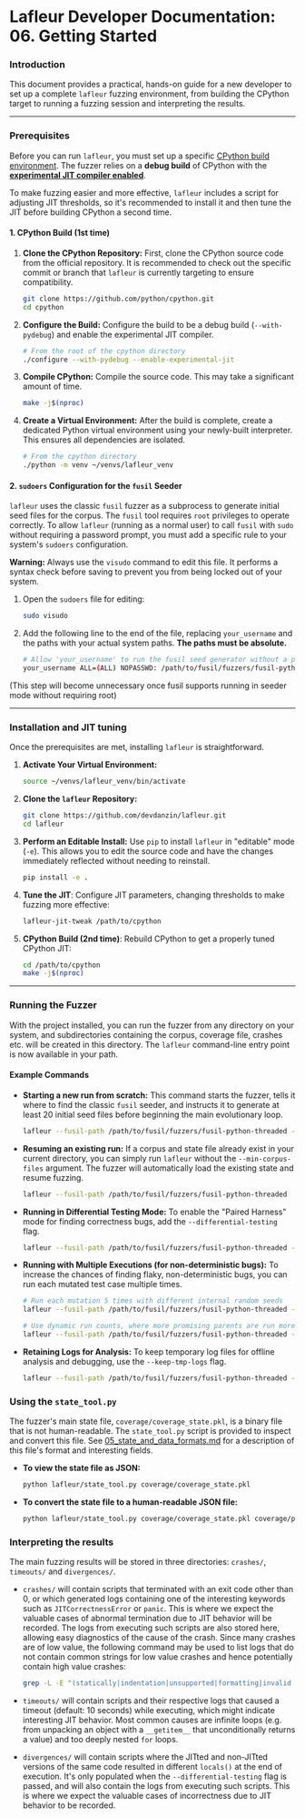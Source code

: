 # Lafleur Developer Documentation: 06. Getting Started

### Introduction

This document provides a practical, hands-on guide for a new developer to set up a complete `lafleur` fuzzing environment, from building the CPython target to running a fuzzing session and interpreting the results.

-----

### Prerequisites

Before you can run `lafleur`, you must set up a specific [CPython build environment](https://devguide.python.org/getting-started/setup-building/#setup-and-building). The fuzzer relies on a **debug build** of CPython with the [**experimental JIT compiler enabled**](https://github.com/python/cpython/blob/main/Tools/jit/README.md).

To make fuzzing easier and more effective, `lafleur` includes a script for adjusting JIT thresholds, so it's recommended to install it and then tune the JIT before building CPython a second time.

#### 1. CPython Build (1st time)

1.  **Clone the CPython Repository:** First, clone the CPython source code from the official repository. It is recommended to check out the specific commit or branch that `lafleur` is currently targeting to ensure compatibility.

    ```bash
    git clone https://github.com/python/cpython.git
    cd cpython
    ```

2.  **Configure the Build:** Configure the build to be a debug build (`--with-pydebug`) and enable the experimental JIT compiler.

    ```bash
    # From the root of the cpython directory
    ./configure --with-pydebug --enable-experimental-jit
    ```

3.  **Compile CPython:** Compile the source code. This may take a significant amount of time.

    ```bash
    make -j$(nproc)
    ```

4.  **Create a Virtual Environment:** After the build is complete, create a dedicated Python virtual environment using your newly-built interpreter. This ensures all dependencies are isolated.

    ```bash
    # From the cpython directory
    ./python -m venv ~/venvs/lafleur_venv
    ```

#### 2. `sudoers` Configuration for the `fusil` Seeder

`lafleur` uses the classic `fusil` fuzzer as a subprocess to generate initial seed files for the corpus. The `fusil` tool requires `root` privileges to operate correctly. To allow `lafleur` (running as a normal user) to call `fusil` with `sudo` without requiring a password prompt, you must add a specific rule to your system's `sudoers` configuration.

**Warning:** Always use the `visudo` command to edit this file. It performs a syntax check before saving to prevent you from being locked out of your system.

1.  Open the `sudoers` file for editing:

    ```bash
    sudo visudo
    ```

2.  Add the following line to the end of the file, replacing `your_username` and the paths with your actual system paths. **The paths must be absolute.**

    ```bash
    # Allow 'your_username' to run the fusil seed generator without a password
    your_username ALL=(ALL) NOPASSWD: /path/to/fusil/fuzzers/fusil-python-threaded
    ```

(This step will become unnecessary once fusil supports running in seeder mode without requiring root)

-----

### Installation and JIT tuning

Once the prerequisites are met, installing `lafleur` is straightforward.

1.  **Activate Your Virtual Environment:**

    ```bash
    source ~/venvs/lafleur_venv/bin/activate
    ```

2.  **Clone the `lafleur` Repository:**

    ```bash
    git clone https://github.com/devdanzin/lafleur.git
    cd lafleur
    ```

3.  **Perform an Editable Install:** Use `pip` to install `lafleur` in "editable" mode (`-e`). This allows you to edit the source code and have the changes immediately reflected without needing to reinstall.

    ```bash
    pip install -e .
    ```

4.  **Tune the JIT**: Configure JIT parameters, changing thresholds to make fuzzing more effective:

    ```bash
    lafleur-jit-tweak /path/to/cpython
    ```

5.  **CPython Build (2nd time)**: Rebuild CPython to get a properly tuned CPython JIT:

    ```bash
    cd /path/to/cpython
    make -j$(nproc)
    ```

-----

### Running the Fuzzer

With the project installed, you can run the fuzzer from any directory on your system, and subdirectories containing the corpus, coverage file, crashes etc. will be created in this directory. The `lafleur` command-line entry point is now available in your path.

#### Example Commands

  * **Starting a new run from scratch:**
    This command starts the fuzzer, tells it where to find the classic `fusil` seeder, and instructs it to generate at least 20 initial seed files before beginning the main evolutionary loop.

    ```bash
    lafleur --fusil-path /path/to/fusil/fuzzers/fusil-python-threaded --min-corpus-files 20
    ```

  * **Resuming an existing run:**
    If a corpus and state file already exist in your current directory, you can simply run `lafleur` without the `--min-corpus-files` argument. The fuzzer will automatically load the existing state and resume fuzzing.

    ```bash
    lafleur --fusil-path /path/to/fusil/fuzzers/fusil-python-threaded
    ```

  * **Running in Differential Testing Mode:**
    To enable the "Paired Harness" mode for finding correctness bugs, add the `--differential-testing` flag.

    ```bash
    lafleur --fusil-path /path/to/fusil/fuzzers/fusil-python-threaded --differential-testing
    ```

  * **Running with Multiple Executions (for non-deterministic bugs):**
    To increase the chances of finding flaky, non-deterministic bugs, you can run each mutated test case multiple times.

    ```bash
    # Run each mutation 5 times with different internal random seeds
    lafleur --fusil-path /path/to/fusil/fuzzers/fusil-python-threaded --runs 5

    # Use dynamic run counts, where more promising parents are run more times
    lafleur --fusil-path /path/to/fusil/fuzzers/fusil-python-threaded --dynamic-runs
    ```

* **Retaining Logs for Analysis:**
    To keep temporary log files for offline analysis and debugging, use the `--keep-tmp-logs` flag.

    ```bash
    lafleur --fusil-path /path/to/fusil/fuzzers/fusil-python-threaded --keep-tmp-logs
    ```

### Using the `state_tool.py`

The fuzzer's main state file, `coverage/coverage_state.pkl`, is a binary file that is not human-readable. The `state_tool.py` script is provided to inspect and convert this file. See [05_state_and_data_formats.md](./05_state_and_data_formats.md) for a description of this file's format and interesting fields.

  * **To view the state file as JSON:**

    ```bash
    python lafleur/state_tool.py coverage/coverage_state.pkl
    ```

  * **To convert the state file to a human-readable JSON file:**

    ```bash
    python lafleur/state_tool.py coverage/coverage_state.pkl coverage/pretty_state.json
    ```

### Interpreting the results

The main fuzzing results will be stored in three directories: `crashes/`, `timeouts/` and `divergences/`.

  * `crashes/` will contain scripts that terminated with an exit code other than 0, or which generated logs containing one of the interesting keywords such as `JITCorrectnessError` or `panic`. This is where we expect the valuable cases of abnormal termination due to JIT behavior will be recorded. The logs from executing such scripts are also stored here, allowing easy diagnostics of the cause of the crash. Since many crashes are of low value, the following command may be used to list logs that do not contain common strings for low value crashes and hence potentially contain high value crashes:

    ```bash
    grep -L -E "(statically|indentation|unsupported|formatting|invalid syntax)" crashes/*.log 
    ```

  * `timeouts/` will contain scripts and their respective logs that caused a timeout (default: 10 seconds) while executing, which might indicate interesting JIT behavior. Most common causes are infinite loops (e.g. from unpacking an object with a `__getitem__` that unconditionally returns a value) and too deeply nested `for` loops.

  * `divergences/` will contain scripts where the JITted and non-JITted versions of the same code resulted in different `locals()` at the end of execution. It's only populated when the `--differential-testing` flag is passed, and will also contain the logs from executing such scripts. This is where we expect the valuable cases of incorrectness due to JIT behavior to be recorded.
